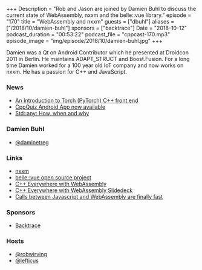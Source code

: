 +++
Description = "Rob and Jason are joined by Damien Buhl to discuss the current state of WebAssembly, nxxm and the belle::vue library."
episode = "170"
title = "WebAssembly and nxxm"
guests = ["dbuhl"]
aliases = ["/2018/10/damien-buhl"]
sponsors = ["backtrace"]
Date = "2018-10-12"
podcast_duration = "00:53:22"
podcast_file = "cppcast-170.mp3"
episode_image = "img/episode/2018/10/damien-buhl.jpg"
+++

Damien was a Qt on Android Contributor which he presented at Droidcon 2011 in Berlin. He maintains ADAPT_STRUCT and Boost.Fusion. For a long time Damien worked for a 100 year old IoT company and now works on nxxm. He has a passion for C++ and JavaScript.

### News ###

 - [An Introduction to Torch (PyTorch) C++ front end](https://radicalrafi.github.io/posts/pytorch-cpp-intro/)
 - [CppQuiz Android App now available](https://blog.knatten.org/2018/09/28/cppquiz-android-app-now-available/amp/?__twitter_impression=true)
 - [Std::any: How, when and why](https://blogs.msdn.microsoft.com/vcblog/2018/10/04/stdany-how-when-and-why/)

### Damien Buhl ###

 - [@daminetreg](https://twitter.com/daminetreg)

### Links ###

 - [nxxm](https://nxxm.github.io/)
 - [belle::vue open source project](https://github.com/nxxm/bellevue)
 - [C++ Everywhere with WebAssembly](https://cppcon2018.sched.com/event/FnKX/c-everywhere-with-webassembly)
 - [C++ Everywhere with WebAssembly Slidedeck](https://nxxm.github.io/cppcon2018/CPP_EVERYWHERE_WITH_WASM.html#/)
 - [Calls between Javascript and WebAssembly are finally fast](https://hacks.mozilla.org/2018/10/calls-between-javascript-and-webassembly-are-finally-fast-%F0%9F%8E%89/)

### Sponsors ###

- [Backtrace](https://backtrace.io/?utm_source=CppCast&utm_medium=CppCast)

### Hosts ###

- [@robwirving](https://twitter.com/robwirving)
- [@lefticus](https://twitter.com/lefticus)

